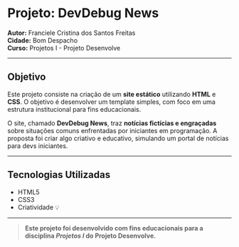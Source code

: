 # Projeto: DevDebug News

**Autor:** Franciele Cristina dos Santos Freitas  
**Cidade:** Bom Despacho  
**Curso:** Projetos I - Projeto Desenvolve

---

## Objetivo

Este projeto consiste na criação de um **site estático** utilizando **HTML** e **CSS**. O objetivo é desenvolver um template simples, com foco em uma estrutura institucional para fins educacionais.

O site, chamado **DevDebug News**, traz **notícias fictícias e engraçadas** sobre situações comuns enfrentadas por iniciantes em programação. A proposta foi criar algo criativo e educativo, simulando um portal de notícias para devs iniciantes.

---

## Tecnologias Utilizadas

- HTML5  
- CSS3  
- Criatividade 💡

---

> **Este projeto foi desenvolvido com fins educacionais para a disciplina *Projetos I* do Projeto Desenvolve.**
